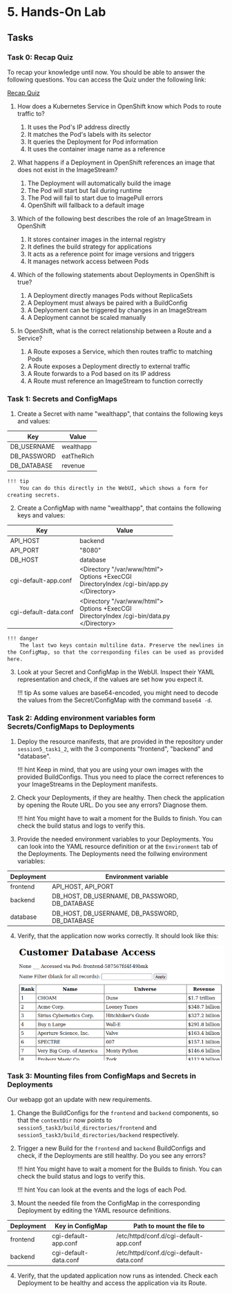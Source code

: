 # 5. Hands-On Lab

## Tasks

### Task 0: Recap Quiz 

To recap your knowledge until now. You should be able to answer the following questions. You can access the Quiz under the following link: 

[Recap Quiz](https://forms.office.com/Pages/ResponsePage.aspx?id=ZGZljjZfW0qVTMVAX9KSBjhzaJv-m0hJoQL2QDQKeitUQTdUVzhLQ1RPT1RGNEtZSjhXSlQxWEU4Wi4u)

1. How does a Kubernetes Service in OpenShift know which Pods to route traffic to?
    1. It uses the Pod's IP address directly
    2. It matches the Pod's labels with its selector
    3. It queries the Deployment for Pod information
    4. It uses the container image name as a reference

2. What happens if a Deployment in OpenShift references an image that does not exist in the ImageStream?
    1. The Deployment will automatically build the image
    2. The Pod will start but fail during runtime
    3. The Pod will fail to start due to ImagePull errors
    4. OpenShift will fallback to a default image

3. Which of the following best describes the role of an ImageStream in OpenShift 
    1. It stores container images in the internal registry
    2. It defines the build strategy for applications
    3. It acts as a reference point for image versions and triggers
    4. It manages network access between Pods 

4. Which of the following statements about Deployments in OpenShift is true?
    1. A Deployment directly manages Pods without ReplicaSets 
    2. A Deployment must always be paired with a BuildConfig
    3. A Deplyoment can be triggered by changes in an ImageStream
    4. A Deployment cannot be scaled manually 

5. In OpenShift, what is the correct relationship between a Route and a Service?
    1. A Route exposes a Service, which then routes traffic to matching Pods
    2. A Route exposes a Deployment directly to external traffic
    3. A Route forwards to a Pod based on its IP address
    4. A Route must reference an ImageStream to function correctly 

### Task 1: Secrets and ConfigMaps

1. Create a Secret with name "wealthapp", that contains the following keys and values:

| Key         | Value      |
|-------------|------------|
| DB_USERNAME | wealthapp  |
| DB_PASSWORD | eatTheRich |
| DB_DATABASE | revenue    |

    !!! tip
        You can do this directly in the WebUI, which shows a form for creating secrets.

2. Create a ConfigMap with name "wealthapp", that contains the following keys and values:

| Key         | Value      |
|-------------|------------|
| API\_HOST    | backend    |
| API\_PORT    | "8080"     |
| DB\_HOST     | database   |
| cgi-default-app.conf  | \<Directory "/var/www/html"\><br>  Options +ExecCGI<br>  DirectoryIndex /cgi-bin/app.py<br>\</Directory\> |
| cgi-default-data.conf | \<Directory "/var/www/html"\><br>  Options +ExecCGI<br>  DirectoryIndex /cgi-bin/data.py<br>\</Directory\> |

    !!! danger
        The last two keys contain multiline data. Preserve the newlines in the ConfigMap, so that the corresponding files can be used as provided here.

3. Look at your Secret and ConfigMap in the WebUI. Inspect their YAML representation and check, if the values are set how you expect it.

    !!! tip
        As some values are base64-encoded, you might need to decode the values from the Secret/ConfigMap with the command `base64 -d`.


### Task 2: Adding environment variables form Secrets/ConfigMaps to Deployments

1. Deploy the resource manifests, that are provided in the repository under `session5_task1_2`, with the 3 components "frontend", "backend" and "database".

    !!! hint
        Keep in mind, that you are using your own images with the provided BuildConfigs. Thus you need to place the correct references to your ImageStreams in the Deployment manifests.
2. Check your Deployments, if they are healthy. Then check the application by opening the Route URL. Do you see any errors? Diagnose them.

    !!! hint
        You might have to wait a moment for the Builds to finish. You can check the build status and logs to verify this.

3. Provide the needed environment variables to your Deployments. You can look into the YAML resource definition or at the `Environment` tab of the Deployments. The Deployments need the follwing environment variables:

| Deployment | Environment variable                               |
|------------|----------------------------------------------------|
| frontend   | API\_HOST, API\_PORT                               |
| backend    | DB\_HOST, DB\_USERNAME, DB\_PASSWORD, DB\_DATABASE |
| database   | DB\_HOST, DB\_USERNAME, DB\_PASSWORD, DB\_DATABASE |

4. Verify, that the application now works correctly. It should look like this:

    ![wealth-app](images/session5/wealth-app.png)


### Task 3: Mounting files from ConfigMaps and Secrets in Deployments

Our webapp got an update with new requirements.

1. Change the BuildConfigs for the `frontend` and `backend` components, so that the `contextDir` now points to `session5_task3/build_directories/frontend` and `session5_task3/build_directories/backend` respectively.

2. Trigger a new Build for the `frontend` and `backend` BuildConfigs and check, if the Deployments are still healthy. Do you see any errors?

    !!! hint
        You might have to wait a moment for the Builds to finish. You can check the build status and logs to verify this.

    !!! hint
        You can look at the events and the logs of each Pod.

3. Mount the needed file from the ConfigMap in the corresponding Deployment by editing the YAML resource definitions.

| Deployment | Key in ConfigMap      | Path to mount the file to               |
|------------|-----------------------|-----------------------------------------|
| frontend   | cgi-default-app.conf  | /etc/httpd/conf.d/cgi-default-app.conf  |
| backend    | cgi-default-data.conf | /etc/httpd/conf.d/cgi-default-data.conf |

4. Verify, that the updated application now runs as intended. Check each Deployment to be healthy and access the application via its Route.
